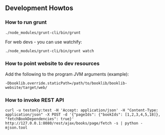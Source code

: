 
## Development Howtos

### How to run grunt

```
./node_modules/grunt-cli/bin/grunt
```

For web devs - you can use watchify:

```
./node_modules/grunt-cli/bin/grunt watch
```

### How to point website to dev resources

Add the following to the program JVM arguments (example):

```
-Dbooklib.override.staticPath=/path/to/booklib/booklib-website/target/web/
```

### How to invoke REST API

```
curl -u testonly:test -H 'Accept: application/json' -H "Content-Type: application/json" -X POST -d '{"pageIds": {"bookIds": [1,2,3,4,5,18]}, "fetchBookDependencies": true}' http://127.0.0.1:8080/rest/ajax/books/page/fetch -s | python -mjson.tool
```
